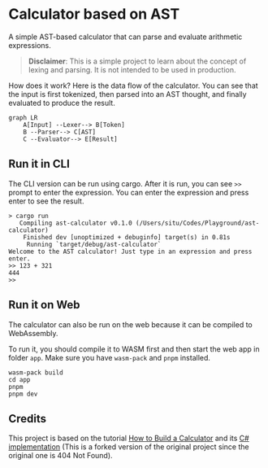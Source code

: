 # Calculator based on AST

A simple AST-based calculator that can parse and evaluate arithmetic expressions.

> **Disclaimer**: This is a simple project to learn about the concept of lexing and parsing. It is not intended to be used in production.

How does it work? Here is the data flow of the calculator. You can see that the input is first tokenized, then parsed into an AST thought, and finally evaluated to produce the result.

```mermaid
graph LR
    A[Input] --Lexer--> B[Token]
    B --Parser--> C[AST]
    C --Evaluator--> E[Result]
```

## Run it in CLI

The CLI version can be run using cargo. After it is run, you can see `>>` prompt to enter the expression. You can enter the expression and press enter to see the result.

```shell
> cargo run
   Compiling ast-calculator v0.1.0 (/Users/situ/Codes/Playground/ast-calculator)
    Finished dev [unoptimized + debuginfo] target(s) in 0.81s
     Running `target/debug/ast-calculator`
Welcome to the AST calculator! Just type in an expression and press enter.
>> 123 + 321
444
>>
```

## Run it on Web

The calculator can also be run on the web because it can be compiled to WebAssembly.

To run it, you should compile it to WASM first and then start the web app in folder `app`. Make sure you have `wasm-pack` and `pnpm` installed.

```shell
wasm-pack build
cd app
pnpm
pnpm dev
```

## Credits

This project is based on the tutorial [How to Build a Calculator](https://fenga.medium.com/how-to-build-a-calculator-bf558e6bd8eb) and its [C# implementation](https://github.com/Cosinhs/Calculator) (This is a forked version of the original project since the original one is 404 Not Found).
